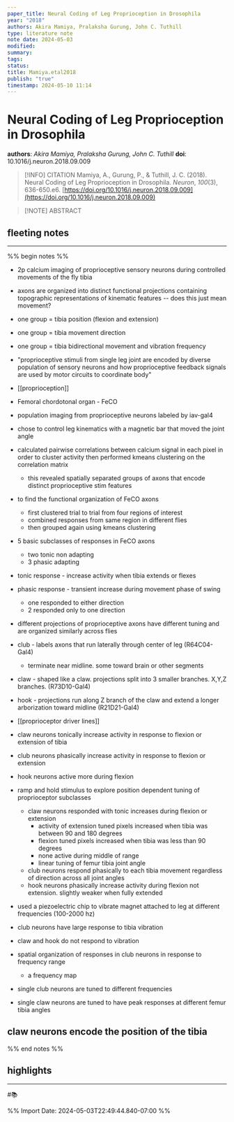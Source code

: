 ```yaml
---
paper_title: Neural Coding of Leg Proprioception in Drosophila
year: "2018"
authors: Akira Mamiya, Pralaksha Gurung, John C. Tuthill
type: literature note
note date: 2024-05-03
modified: 
summary: 
tags: 
status: 
title: Mamiya.etal2018
publish: "true"
timestamp: 2024-05-10 11:14
---
```

# Neural Coding of Leg Proprioception in Drosophila
**authors**: *Akira Mamiya, Pralaksha Gurung, John C. Tuthill*
**doi**: 10.1016/j.neuron.2018.09.009

> [!INFO] CITATION
> Mamiya, A., Gurung, P., & Tuthill, J. C. (2018). Neural Coding of Leg Proprioception in Drosophila. _Neuron_, _100_(3), 636-650.e6. [https://doi.org/10.1016/j.neuron.2018.09.009](https://doi.org/10.1016/j.neuron.2018.09.009)

> [!NOTE] ABSTRACT
> 
> 

## fleeting notes
---
%% begin notes %% 


- 2p calcium imaging of proprioceptive sensory neurons during controlled movements of the fly tibia
- axons are organized into distinct functional projections containing topographic representations of kinematic features -- does this just mean movement?
- one group = tibia position (flexion and extension)
- one group = tibia movement direction
- one group = tibia bidirectional movement and vibration frequency

- "proprioceptive stimuli from single leg joint are encoded by diverse population of sensory neurons and how proprioceptive feedback signals are used by motor circuits to coordinate body"

- [[proprioception]]

- Femoral chordotonal organ - FeCO
- population imaging from proprioceptive neurons labeled by iav-gal4

- chose to control leg kinematics with a magnetic bar that moved the joint angle


- calculated pairwise correlations between calcium signal in each pixel in order to cluster activity then performed kmeans clustering on the correlation matrix
	- this revealed spatially separated groups of axons that encode distinct proprioceptive stim features

- to find the functional organization of FeCO axons
	- first clustered trial to trial from four regions of interest
	- combined responses from same region in different flies
	- then grouped again using kmeans clustering

- 5 basic subclasses of responses in FeCO axons
	- two tonic non adapting 
	- 3 phasic adapting

- tonic response - increase activity when tibia extends or flexes
- phasic response - transient increase during movement phase of swing
	- one responded to either direction
	- 2 responded only to one direction

- different projections of proprioceptive axons have different tuning and are organized similarly across flies

- club - labels axons that run laterally through center of leg (R64C04-Gal4)
	- terminate near midline. some toward brain or other segments
- claw - shaped like a claw. projections split into 3 smaller branches. X,Y,Z branches. (R73D10-Gal4)
- hook - projections run along Z branch of the claw and extend a longer arborization toward midline (R21D21-Gal4)

- [[proprioceptor driver lines]]

- claw neurons tonically increase activity in response to flexion or extension of tibia
- club neurons phasically increase activity in response to flexion or extension
- hook neurons active more during flexion

- ramp and hold stimulus to explore position dependent tuning of proprioceptor subclasses
	- claw neurons responded with tonic increases during flexion or extension
		- activity of extension tuned pixels increased when tibia was between 90 and 180 degrees
		- flexion tuned pixels increased when tibia was less than 90 degrees
		- none active during middle of range
		- linear tuning of femur tibia joint angle
	- club neurons respond phasically to each tibia movement regardless of direction across all joint angles
	- hook neurons phasically increase activity during flexion not extension. slightly weaker when fully extended
- used a piezoelectric chip to vibrate magnet attached to leg at different frequencies (100-2000 hz)
- club neurons have large response to tibia vibration
- claw and hook do not respond to vibration

- spatial organization of responses in club neurons in response to frequency range
	- a frequency map
- single club neurons are tuned to different frequencies

- single claw neurons are tuned to have peak responses at different femur tibia angles

claw neurons encode the position of the tibia
- 

%% end notes %% 
## highlights
---
#📚 

%% Import Date: 2024-05-03T22:49:44.840-07:00 %%
